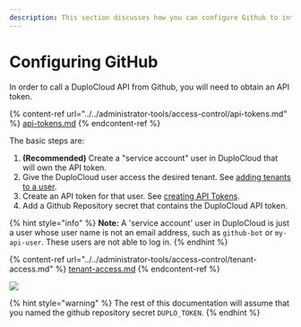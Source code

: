 ```yaml
---
description: This section discusses how you can configure Github to integrate with Duplo
---
```


# Configuring GitHub

In order to call a DuploCloud API from Github, you will need to obtain an API token.

{% content-ref url="../../administrator-tools/access-control/api-tokens.md" %}
[api-tokens.md](../../administrator-tools/access-control/api-tokens.md)
{% endcontent-ref %}

The basic steps are:

1. **(Recommended)** Create a "service account" user in DuploCloud that will own the API token.
2. Give the DuploCloud user access the desired tenant. See [adding tenants to a user](../../administrator-tools/access-control/tenant-access.md#adding-tenant-access-for-a-user).
3. Create an API token for that user. See [creating API Tokens](../../administrator-tools/access-control/api-tokens.md).
4. Add a Github Repository secret that contains the DuploCloud API token.

{% hint style="info" %}
**Note:** A 'service account' user in DuploCloud is just a user whose user name is not an email address, such as `github-bot` or `my-api-user`. These users are not able to log in.
{% endhint %}

{% content-ref url="../../administrator-tools/access-control/tenant-access.md" %}
[tenant-access.md](../../administrator-tools/access-control/tenant-access.md)
{% endcontent-ref %}

![](<../../.gitbook/assets/Screen Shot 2022-02-24 at 2.32.57 PM.png>)

{% hint style="warning" %}
The rest of this documentation will assume that you named the github repository secret `DUPLO_TOKEN`.
{% endhint %}
